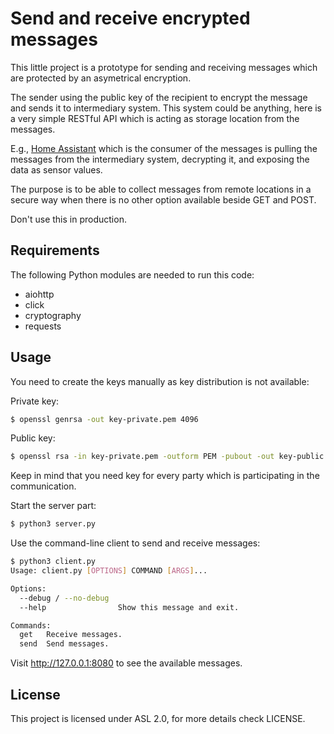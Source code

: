 # Send and receive encrypted messages

This little project is a prototype for sending and receiving messages which
are protected by an asymetrical encryption.

The sender using the public key of the recipient to encrypt the message and
sends it to intermediary system. This system could be anything, here is a 
very simple RESTful API which is acting as storage location from the messages.

E.g., [Home Assistant](https://home-assistant.io/) which is the consumer of the
messages is pulling the messages from the intermediary system, decrypting it,
and exposing the data as sensor values.

The purpose is to be able to collect messages from remote locations in a 
secure way when there is no other option available beside GET and POST.

Don't use this in production.

## Requirements

The following Python modules are needed to run this code:

- aiohttp
- click
- cryptography
- requests

## Usage

You need to create the keys manually as key distribution is not available:

Private key:

```bash
$ openssl genrsa -out key-private.pem 4096
```

Public key:

```bash
$ openssl rsa -in key-private.pem -outform PEM -pubout -out key-public.pem
```

Keep in mind that you need key for every party which is participating in the 
communication.

Start the server part:

```bash
$ python3 server.py
```

Use the command-line client to send and receive messages:

```bash
$ python3 client.py 
Usage: client.py [OPTIONS] COMMAND [ARGS]...

Options:
  --debug / --no-debug
  --help                Show this message and exit.

Commands:
  get   Receive messages.
  send  Send messages.
```

Visit http://127.0.0.1:8080 to see the available messages.


## License

This project is licensed under ASL 2.0, for more details check LICENSE.
